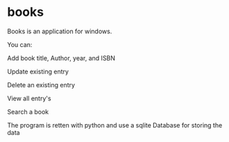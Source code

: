 # books
Books is an application for windows.

You can:

  Add book title, Author, year, and ISBN
  
  Update existing entry
  
  Delete an existing entry
  
  View all entry's 
  
  Search a book
  
  
  The program is retten with python and use a sqlite Database for storing the data
